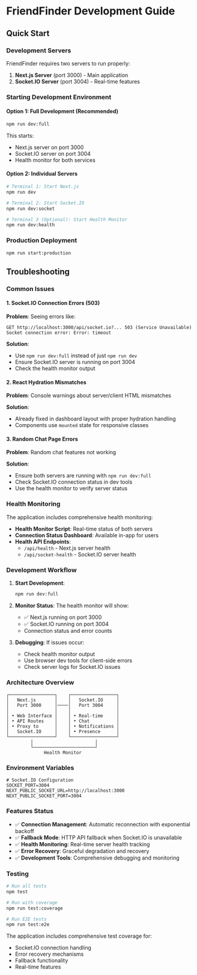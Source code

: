# FriendFinder Development Guide

## Quick Start

### Development Servers

FriendFinder requires two servers to run properly:

1. **Next.js Server** (port 3000) - Main application
2. **Socket.IO Server** (port 3004) - Real-time features

### Starting Development Environment

#### Option 1: Full Development (Recommended)
```bash
npm run dev:full
```
This starts:
- Next.js server on port 3000
- Socket.IO server on port 3004
- Health monitor for both services

#### Option 2: Individual Servers
```bash
# Terminal 1: Start Next.js
npm run dev

# Terminal 2: Start Socket.IO
npm run dev:socket

# Terminal 3 (Optional): Start Health Monitor
npm run dev:health
```

### Production Deployment
```bash
npm run start:production
```

## Troubleshooting

### Common Issues

#### 1. Socket.IO Connection Errors (503)
**Problem**: Seeing errors like:
```
GET http://localhost:3000/api/socket.io?... 503 (Service Unavailable)
Socket connection error: Error: timeout
```

**Solution**: 
- Use `npm run dev:full` instead of just `npm run dev`
- Ensure Socket.IO server is running on port 3004
- Check the health monitor output

#### 2. React Hydration Mismatches
**Problem**: Console warnings about server/client HTML mismatches

**Solution**: 
- Already fixed in dashboard layout with proper hydration handling
- Components use `mounted` state for responsive classes

#### 3. Random Chat Page Errors
**Problem**: Random chat features not working

**Solution**:
- Ensure both servers are running with `npm run dev:full`
- Check Socket.IO connection status in dev tools
- Use the health monitor to verify server status

### Health Monitoring

The application includes comprehensive health monitoring:

- **Health Monitor Script**: Real-time status of both servers
- **Connection Status Dashboard**: Available in-app for users
- **Health API Endpoints**: 
  - `/api/health` - Next.js server health
  - `/api/socket-health` - Socket.IO server health

### Development Workflow

1. **Start Development**:
   ```bash
   npm run dev:full
   ```

2. **Monitor Status**: The health monitor will show:
   - ✅ Next.js running on port 3000
   - ✅ Socket.IO running on port 3004
   - Connection status and error counts

3. **Debugging**: If issues occur:
   - Check health monitor output
   - Use browser dev tools for client-side errors
   - Check server logs for Socket.IO issues

### Architecture Overview

```
┌─────────────────┐    ┌─────────────────┐
│   Next.js       │    │   Socket.IO     │
│   Port 3000     │────│   Port 3004     │
│                 │    │                 │
│ • Web Interface │    │ • Real-time     │
│ • API Routes    │    │ • Chat          │
│ • Proxy to      │    │ • Notifications │
│   Socket.IO     │    │ • Presence      │
└─────────────────┘    └─────────────────┘
         │                       │
         └───────────────────────┘
              Health Monitor
```

### Environment Variables

```env
# Socket.IO Configuration
SOCKET_PORT=3004
NEXT_PUBLIC_SOCKET_URL=http://localhost:3000
NEXT_PUBLIC_SOCKET_PORT=3004
```

### Features Status

- ✅ **Connection Management**: Automatic reconnection with exponential backoff
- ✅ **Fallback Mode**: HTTP API fallback when Socket.IO is unavailable  
- ✅ **Health Monitoring**: Real-time server health tracking
- ✅ **Error Recovery**: Graceful degradation and recovery
- ✅ **Development Tools**: Comprehensive debugging and monitoring

### Testing

```bash
# Run all tests
npm test

# Run with coverage
npm run test:coverage

# Run E2E tests
npm run test:e2e
```

The application includes comprehensive test coverage for:
- Socket.IO connection handling
- Error recovery mechanisms
- Fallback functionality
- Real-time features